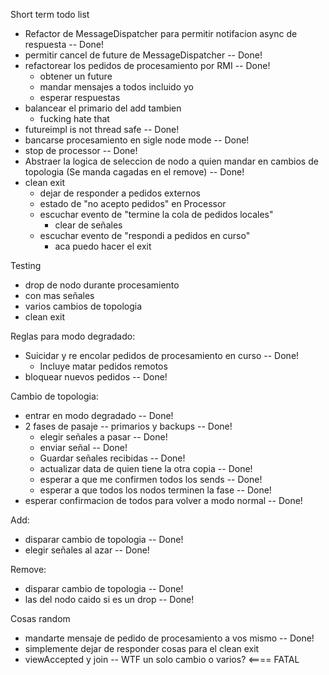 Short term todo list

 - Refactor de MessageDispatcher para permitir notifacion async de respuesta -- Done!
 - permitir cancel de future de MessageDispatcher -- Done!
 - refactorear los pedidos de procesamiento por RMI -- Done!
   - obtener un future
   - mandar mensajes a todos incluido yo
   - esperar respuestas
 - balancear el primario del add tambien
   - fucking hate that
 - futureimpl is not thread safe -- Done!
 - bancarse procesamiento en sigle node mode -- Done!
 - stop de processor -- Done!
 - Abstraer la logica de seleccion de nodo a quien mandar en cambios de topologia (Se manda cagadas en el remove) -- Done!
 - clean exit
   - dejar de responder a pedidos externos
   - estado de "no acepto pedidos" en Processor
   - escuchar evento de "termine la cola de pedidos locales"
     - clear de señales
   - escuchar evento de "respondi a pedidos en curso"
     - aca puedo hacer el exit

Testing

 - drop de nodo durante procesamiento
 - con mas señales
 - varios cambios de topologia
 - clean exit

Reglas para modo degradado:

 - Suicidar y re encolar pedidos de procesamiento en curso -- Done!
   - Incluye matar pedidos remotos
 - bloquear nuevos pedidos -- Done!

Cambio de topologia:

 - entrar en modo degradado -- Done!
 - 2 fases de pasaje -- primarios y backups -- Done!
   - elegir señales a pasar -- Done!
   - enviar señal -- Done!
   - Guardar señales recibidas -- Done!
   - actualizar data de quien tiene la otra copia -- Done!
   - esperar a que me confirmen todos los sends -- Done!
   - esperar a que todos los nodos terminen la fase -- Done!
 - esperar confirmacion de todos para volver a modo normal -- Done!

Add:

 - disparar cambio de topologia -- Done!
 - elegir señales al azar -- Done!

Remove:

 - disparar cambio de topologia -- Done!
 - las del nodo caido si es un drop -- Done!

Cosas random

 - mandarte mensaje de pedido de procesamiento a vos mismo -- Done!
 - simplemente dejar de responder cosas para el clean exit
 - viewAccepted y join -- WTF un solo cambio o varios? <==== FATAL
